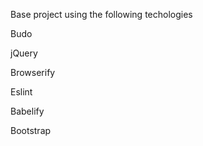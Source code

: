 Base project using the following techologies

Budo 

jQuery

Browserify

Eslint

Babelify

Bootstrap
